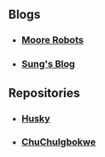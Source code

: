 ## Blogs
* ### [Moore Robots](http://moorerobots.com/blog)

* ### [Sung's Blog](https://sungjik.wordpress.com/2015/09/28/my_personal_robotic_companion/)

## Repositories
* ### [Husky](https://github.com/husky/)

* ### [ChuChuIgbokwe](https://github.com/ChuChuIgbokwe/SLAM-from-scratch)